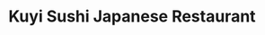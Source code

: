---
layout: place
title: "Kuyi Sushi Japanese Restaurant"
permalink: /connecticut/cromwell/kuyi-sushi-japanese-restaurant.html
stateAbbr: CT
stateName: Connecticut
cityName: Cromwell
seo:
  name: "Kuyi Sushi Japanese Restaurant"
  type: Restaurant
  links: https://www.kuyisushi.com/
description: "Kuyi Sushi Japanese Restaurant serves delicious sushi in Cromwell, Connecticut. Try fresh Japanese dishes for a great dining experience. Available for takeout, delivery, lunch, and dinner."
place_id: ChIJd_gPim1L5okRSkSw0Ew-7-8
photos:
  - name: >-
      places/ChIJd_gPim1L5okRSkSw0Ew-7-8/photos/AeeoHcJCz2_iAd7MWVTYjHapmZ_nLPBhWV8wXfZTMH1-M3h5gcUF3-ozyOHDPPzOniseCnFHq70iGbwuK6ivCJFPfMqedjrw2KnCrsmBChujUAv4TMjRWvdurGmTpJNps7vyD0LVAIYaHQjl_aAk0pC5rqrwTfzvRN9nA63zDRBGUnE1K-5yB7CD-TBInOe7_O2Yy60-b7cSsTJBskB8EsTX2lCSIgl54QTSs7hfsHVqamdxlVaRYaLaEoW19NxIXesxAYr57jiQMqveFHJwpLdExNsNZPGCoujRx2nGeDjAe-ZzwQ
    widthPx: 4032
    heightPx: 3024
    authorAttributions:
      - displayName: Kuyi Sushi Japanese Restaurant
        uri: https://maps.google.com/maps/contrib/116417143786644967252
        photoUri: >-
          https://lh3.googleusercontent.com/a-/ALV-UjXGZv2xg5wUVUsgGB3TySwNKsnOSyo10b39iM3Jy2EqrVjXvVc=s100-p-k-no-mo
    flagContentUri: >-
      https://www.google.com/local/imagery/report/?cb_client=maps_api_places.places_api&image_key=!1e10!2sAF1QipOWN3hYMJHjvhSWDHnjQnb-DpJdGNdWLmklSsGK&hl=en-US
    googleMapsUri: >-
      https://www.google.com/maps/place//data=!3m4!1e2!3m2!1sAF1QipOWN3hYMJHjvhSWDHnjQnb-DpJdGNdWLmklSsGK!2e10!4m2!3m1!1s0x89e64b6d8a0ff877:0xefef3e4cd0b0444a
  - name: >-
      places/ChIJd_gPim1L5okRSkSw0Ew-7-8/photos/AeeoHcJOz_y6EqtTbImLWlC_L2vfokQ2OzSYR3F1qWdUBDPc1DeK8zvHLhGHC6PMnekcPOZv6CqNUjtXBegmspst3stBQHhrepVYA-GkfrXQZBvp4wkthvuZGdOKQqZiQWIqkLRhWVDFRk12VoC9bLnyshQCAnT15fHw_7el1G_7T4tc2XQJUOoqNATDL3dytub9Afa1BGKJjX5unjFUBhCy6XAb0f5uwv1mWCcvXA9h-4eXgfcTOQM52nTDKkSMlrDm2Y8qrzSDjx9NGBhIKxxrhaIl6gp4HefhSuH1s5sxmcn-2w
    widthPx: 1280
    heightPx: 858
    authorAttributions:
      - displayName: Kuyi Sushi Japanese Restaurant
        uri: https://maps.google.com/maps/contrib/116417143786644967252
        photoUri: >-
          https://lh3.googleusercontent.com/a-/ALV-UjXGZv2xg5wUVUsgGB3TySwNKsnOSyo10b39iM3Jy2EqrVjXvVc=s100-p-k-no-mo
    flagContentUri: >-
      https://www.google.com/local/imagery/report/?cb_client=maps_api_places.places_api&image_key=!1e10!2sAF1QipP6anDHuWB2jHfKsw-bNQB6w3H6kF-jGRy-KBDz&hl=en-US
    googleMapsUri: >-
      https://www.google.com/maps/place//data=!3m4!1e2!3m2!1sAF1QipP6anDHuWB2jHfKsw-bNQB6w3H6kF-jGRy-KBDz!2e10!4m2!3m1!1s0x89e64b6d8a0ff877:0xefef3e4cd0b0444a
  - name: >-
      places/ChIJd_gPim1L5okRSkSw0Ew-7-8/photos/AeeoHcJ1DbXLRxTKIzhzMc2lop1D8eZhp_7YsKwEiFVrRROT29yTA26CDuOGF4vyx29eL8C4r1qy0ujUNLmsCZ9AZp6sh0Bb8tupziqvIo9Ex3FKrzmO8JdjGHfeh_gonH-XAz7oXgFwVagnM07aWCCl4FK429h7ZwduXqlqcu8ZMznEZ6rw6tGqHojXER9XyXL3jI7boe-qIEXfp9nkZGH0X78hm9gWSeFCTOsl6775bLcwFDrzFBNkePpcE4k7J9p3Dt5e-x84-6Hmr4ijvPpqFBFChTDFRV6Bk53UFaSnbaywMcQ20FPFedC0SyqSvcz2jK6ynHwzkNvfZsoLAYtko032HksfFUGAAodK98sv3Qf0vvilh2PHvml4erbJLT66gF2DnEF6qGBr2lzLYljmlULauNgMzkoCgDNkmtKCoE81VIkd
    widthPx: 4032
    heightPx: 3024
    authorAttributions:
      - displayName: Jamila Cole
        uri: https://maps.google.com/maps/contrib/113658023091142018076
        photoUri: >-
          https://lh3.googleusercontent.com/a-/ALV-UjU8xx4f9H3iyuopBGEhn-MqQQn4mH1dq-CvetvJQWGYJ_yCQaQs5g=s100-p-k-no-mo
    flagContentUri: >-
      https://www.google.com/local/imagery/report/?cb_client=maps_api_places.places_api&image_key=!1e10!2sCIHM0ogKEICAgICRnLaWoAE&hl=en-US
    googleMapsUri: >-
      https://www.google.com/maps/place//data=!3m4!1e2!3m2!1sCIHM0ogKEICAgICRnLaWoAE!2e10!4m2!3m1!1s0x89e64b6d8a0ff877:0xefef3e4cd0b0444a
  - name: >-
      places/ChIJd_gPim1L5okRSkSw0Ew-7-8/photos/AeeoHcLgEWhKXUU9g53JpuRNEN0XxbQms7oftTgGRt1lMCpnOpvnfiy19rEiUXlnvCgb8Hi466CrV3wlMpO0UQYJvAJZ6Ab9AC2VAR2oAL1zYgppg_wtLwHwMHPPiBULkQp4W4z-P1qHqrj6Bq9aIiKul9GSYyvA_Pn6hi0TL6nVeKQg2TcI5vodRD_jEVCUyRSA07cUCB2azRthUsBFXiU_RvYXQUopBo1koZNxVOI7Dms32n9t0kEj1feBKwlH02VcKBj7QTJr80rbZorSeK9sQkoTojamReIgPZeQ3pi-DCDrAnV9mLHXsLqXwG2DxZu3RNV2OaE5XWTIjtJKWxoDtKlxt2yeSar-RgGy28KRPfZlR_InkzHsVxp9vdmpfXj7C2ajO2D3xh3fRu14Y7ZirR25oEUDjPxspjs6f71jbsgC0IY
    widthPx: 4080
    heightPx: 2296
    authorAttributions:
      - displayName: Eloise Fullington
        uri: https://maps.google.com/maps/contrib/117170370706734866037
        photoUri: >-
          https://lh3.googleusercontent.com/a/ACg8ocKjiFsTmRdXOn0BKmQLem2t5-_vaTPJWl6a5aKeRnMZ8U0yxQ=s100-p-k-no-mo
    flagContentUri: >-
      https://www.google.com/local/imagery/report/?cb_client=maps_api_places.places_api&image_key=!1e10!2sCIHM0ogKEICAgIC1qJrurAE&hl=en-US
    googleMapsUri: >-
      https://www.google.com/maps/place//data=!3m4!1e2!3m2!1sCIHM0ogKEICAgIC1qJrurAE!2e10!4m2!3m1!1s0x89e64b6d8a0ff877:0xefef3e4cd0b0444a
  - name: >-
      places/ChIJd_gPim1L5okRSkSw0Ew-7-8/photos/AeeoHcKrs8UJc8QAuizQWVgZXJ70AV1qXb0kiwtZ_EBvqNf54KZ6mFFBqSJcCtasqpkN00ULxWpseqLGpActedeoXwPrZZmDkE5RVtD7dxPnU37IXLeYVsP7GwjFkeI83x-b2n9wEiPfPmk5MBfuRF0o_NcjqyDHJZf4EIJZY1W5FgMG6CxXiINlANU9Pfk4F0hXfejD2lK0CA1GRdU4Wb6CBsckigYqwTICCDHZU2OHSSQuXOS6Xjos1ajy_-gpSC4B5dcABYFjgeWpH85LGUAERICRvTnkojPvAixjwJ_o00tE31bnliibORFfFUuHiZEI2n2GV5TH4txAcKituMWBqeQ695NcyREiSdk11AVAq9vOMGnChcqWGpuXO034OTrOQlWuZfpvI_0ra8W-3DT9mM7Kxsb1oLnv7DWbRmd0Gv0B5dqx
    widthPx: 3024
    heightPx: 4032
    authorAttributions:
      - displayName: Jorge E. Baez
        uri: https://maps.google.com/maps/contrib/117776294129295477199
        photoUri: >-
          https://lh3.googleusercontent.com/a-/ALV-UjXNKUFbp1SaO5_FVaFJ7whKSIRRdqrbGZaJSqRp9cnniRlJVaRa=s100-p-k-no-mo
    flagContentUri: >-
      https://www.google.com/local/imagery/report/?cb_client=maps_api_places.places_api&image_key=!1e10!2sCIHM0ogKEICAgIDrhNa0yAE&hl=en-US
    googleMapsUri: >-
      https://www.google.com/maps/place//data=!3m4!1e2!3m2!1sCIHM0ogKEICAgIDrhNa0yAE!2e10!4m2!3m1!1s0x89e64b6d8a0ff877:0xefef3e4cd0b0444a
  - name: >-
      places/ChIJd_gPim1L5okRSkSw0Ew-7-8/photos/AeeoHcLnO6k-GB1p-3a2h0pEpkrFwlqaFpd8-faJE4NXfIZ6RedJ6gLnFk_IYvSEz3ZfY9koUI2pP5h1I4m8Z9Bgn0ZSJay3QN0-hlDOchE-OGB6cFC7rOiwsmUtvrj2RUL_ZkHXB-26bvTMIfG-Dco1KMD2KgYxX8KeePhI8iP5Zws5DaKkNAOexJ6I4Brxcdp6Lnd5IhiIF4QA0Rs3tPSaeMBuEwdxP4VnQOfW6HoW5IT0yJoHWg0uiV0TRYK7_28eaHJS3SP_oQkEKY1wlzmbU6oEgSvm6AIH6jdrE8AEn45fXw
    widthPx: 4032
    heightPx: 3024
    authorAttributions:
      - displayName: Kuyi Sushi Japanese Restaurant
        uri: https://maps.google.com/maps/contrib/116417143786644967252
        photoUri: >-
          https://lh3.googleusercontent.com/a-/ALV-UjXGZv2xg5wUVUsgGB3TySwNKsnOSyo10b39iM3Jy2EqrVjXvVc=s100-p-k-no-mo
    flagContentUri: >-
      https://www.google.com/local/imagery/report/?cb_client=maps_api_places.places_api&image_key=!1e10!2sAF1QipN4n8BpL9Faz9HVHNKK8swZzpn8T4mM5iKC7Bm6&hl=en-US
    googleMapsUri: >-
      https://www.google.com/maps/place//data=!3m4!1e2!3m2!1sAF1QipN4n8BpL9Faz9HVHNKK8swZzpn8T4mM5iKC7Bm6!2e10!4m2!3m1!1s0x89e64b6d8a0ff877:0xefef3e4cd0b0444a
  - name: >-
      places/ChIJd_gPim1L5okRSkSw0Ew-7-8/photos/AeeoHcJ0B8ano7iTTpzXJYeMA8g7LemGNeD3heM0duWK1ezoCkA1q4ebScVxvACeyT4eqqCg9I2B1HlvRWcCI1BOu1YddDrbW8i268mNWkwYLubKbtsnIsB4DVpXcAZbzJn79sJJmvn_H1skvooOQl2zYWihgxxTma2ciJi-eGvuMstSk7xqNHTW-TKcvXcVX-b7I_puynpHKjGSZ-2S2oF9PyMbTwJ65G8cCVjRYvraGbfP3gfD0sxEO8ai6j8zptEyZfAHTMHBjM0jUdwYJb6DQRnZkeECogxYbM3-ANDrJZlqgg
    widthPx: 3024
    heightPx: 4032
    authorAttributions:
      - displayName: Kuyi Sushi Japanese Restaurant
        uri: https://maps.google.com/maps/contrib/116417143786644967252
        photoUri: >-
          https://lh3.googleusercontent.com/a-/ALV-UjXGZv2xg5wUVUsgGB3TySwNKsnOSyo10b39iM3Jy2EqrVjXvVc=s100-p-k-no-mo
    flagContentUri: >-
      https://www.google.com/local/imagery/report/?cb_client=maps_api_places.places_api&image_key=!1e10!2sAF1QipO2vXxSLJm3ROL309pCDIyQGiwA4ls7Lndaa07d&hl=en-US
    googleMapsUri: >-
      https://www.google.com/maps/place//data=!3m4!1e2!3m2!1sAF1QipO2vXxSLJm3ROL309pCDIyQGiwA4ls7Lndaa07d!2e10!4m2!3m1!1s0x89e64b6d8a0ff877:0xefef3e4cd0b0444a
  - name: >-
      places/ChIJd_gPim1L5okRSkSw0Ew-7-8/photos/AeeoHcJTTKaSPIX83_n4u5fEnc6S3saqHOUjZ67gcBUMVigJm1mjT9eQF7I73hVGHGAqOrEFH3ayctFUTJMwKCkPuj2sFf8Sw31Dxe7SdOxkotl4FsSQj5PwoCq-BehYRu9_zmK60rclElFP56v28wkpkDDwgbSIARyUE2NSRuYyUxNZmr6fv2jjv08guZcQbisnkARUa43zNOk6k6o35DegoJ3jY99z-eQynF4TDT7qqyb_-tyfMV2oU1neMJmPU8bS3hRx1ZnlFpFPiJVqN2Q19H5sDYviZe0e9YH775kZ8J5eFA
    widthPx: 3024
    heightPx: 4032
    authorAttributions:
      - displayName: Kuyi Sushi Japanese Restaurant
        uri: https://maps.google.com/maps/contrib/116417143786644967252
        photoUri: >-
          https://lh3.googleusercontent.com/a-/ALV-UjXGZv2xg5wUVUsgGB3TySwNKsnOSyo10b39iM3Jy2EqrVjXvVc=s100-p-k-no-mo
    flagContentUri: >-
      https://www.google.com/local/imagery/report/?cb_client=maps_api_places.places_api&image_key=!1e10!2sAF1QipOImodD3yXAT4_64GXv047NNhPTPjrQEJHkQc-W&hl=en-US
    googleMapsUri: >-
      https://www.google.com/maps/place//data=!3m4!1e2!3m2!1sAF1QipOImodD3yXAT4_64GXv047NNhPTPjrQEJHkQc-W!2e10!4m2!3m1!1s0x89e64b6d8a0ff877:0xefef3e4cd0b0444a
  - name: >-
      places/ChIJd_gPim1L5okRSkSw0Ew-7-8/photos/AeeoHcIryC8KVl36IiF2GoDDV7LfvzmkLDaxG8WZaVA-D7MjaIxeebrhKpP4Q26Bqfh7PJns0S6C7hd3pChdSAOgwB_CkFqniJq0NB_pdWO6TQqiuZlpo9zIPYTRV42rYzvndEFKCBiZsft5yqHyd2-4J7e_RG83ELe3UCquCtfbkBbU0zPQ-MosGdoazJm042Sl784GGIJQlz8XKyeS1EXHkAQxn3HHxk5sh4bJyOyxWA2Bcc-NCOSm1vtKmX3HoZRJFYwuhf6LzMbeuCLsXBkNoAbUn7nhEftt1fW8RgndC1ME_Bh8SaZJb62Oe4tZetCXKMyzQ1hzHDxziRu1q21hP7T5jH3AwF0WAveqd_mMMPcSp3V3lai3gNV6--sHOwTbXpNXIvBhGtdx8b0NFUZ6upYGvX7Z2JGsPzAqCs1tC1FTXNlu
    widthPx: 3024
    heightPx: 4032
    authorAttributions:
      - displayName: Jacquelyn Munoz
        uri: https://maps.google.com/maps/contrib/117979625234055022173
        photoUri: >-
          https://lh3.googleusercontent.com/a-/ALV-UjUP5O_1xrBK-F-8NpP_emry8xFYcPXRuPQd3pnjgcol-JUXTXUgxQ=s100-p-k-no-mo
    flagContentUri: >-
      https://www.google.com/local/imagery/report/?cb_client=maps_api_places.places_api&image_key=!1e10!2sCIHM0ogKEICAgIDtxI6C3gE&hl=en-US
    googleMapsUri: >-
      https://www.google.com/maps/place//data=!3m4!1e2!3m2!1sCIHM0ogKEICAgIDtxI6C3gE!2e10!4m2!3m1!1s0x89e64b6d8a0ff877:0xefef3e4cd0b0444a
  - name: >-
      places/ChIJd_gPim1L5okRSkSw0Ew-7-8/photos/AeeoHcL-_BUxQln7GHvoYkUvuPPxwAuGjI5C3yKg63M5ZeweP0DHynB7dD-EeZFEIcMKpF4xBh2n8cYqlPS5PCg__njs51lr48cqFHkzwxKrdFuJ0RrSgnb74_uu6rFS6byNFadsswZc37lqPuwQa6wXuWjtrkrlCgnSlF_WU2rvPAeTbjKWQ5IB-KLOQZ0QkxhbU9mO9DBRxlWA206CYyyRwHP57M7Ld19h2N1kgf68NBQqr4w1jHP8UXXs_YT5aSr1ezz1S54eN3KKYimZ_Q3tlUN_Eo_I8gbADolipwt_Gf0lnBCndR5ndYpgN-OdI0hUJlMoUb6iifJC-_t3PMv3Yb98nIODHwhtgwPQVoFXqHo8wKaGVepUXSkH2eZJh0xKs3lriElraEIc8Ro7FVjUmCC8JEaxoozcGaDhmrwSR_I
    widthPx: 3264
    heightPx: 1836
    authorAttributions:
      - displayName: Jo-Hannah Lee
        uri: https://maps.google.com/maps/contrib/110807093652968681984
        photoUri: >-
          https://lh3.googleusercontent.com/a/ACg8ocJzUqv0p0FisQYk51BvfM2XR5dEUJCWMdYe9Qx7pNUZJbCz_g=s100-p-k-no-mo
    flagContentUri: >-
      https://www.google.com/local/imagery/report/?cb_client=maps_api_places.places_api&image_key=!1e10!2sCIHM0ogKEICAgICEyc_jVg&hl=en-US
    googleMapsUri: >-
      https://www.google.com/maps/place//data=!3m4!1e2!3m2!1sCIHM0ogKEICAgICEyc_jVg!2e10!4m2!3m1!1s0x89e64b6d8a0ff877:0xefef3e4cd0b0444a
address: 34 Shunpike Rd, Cromwell, CT 06416, USA
street: 34 Shunpike Rd
city: Cromwell
state: CT
zip: '06416'
country: USA
neighborhood: null
latitude: '41.601456'
longitude: '-72.674329'
accessibility_options:
  wheelchairAccessibleParking: true
  wheelchairAccessibleEntrance: true
  wheelchairAccessibleRestroom: true
  wheelchairAccessibleSeating: true
business_status: OPERATIONAL
name: Kuyi Sushi Japanese Restaurant
google_maps_links:
  directionsUri: >-
    https://www.google.com/maps/dir//''/data=!4m7!4m6!1m1!4e2!1m2!1m1!1s0x89e64b6d8a0ff877:0xefef3e4cd0b0444a!3e0
  placeUri: https://maps.google.com/?cid=17289105994138272842
  writeAReviewUri: >-
    https://www.google.com/maps/place//data=!4m3!3m2!1s0x89e64b6d8a0ff877:0xefef3e4cd0b0444a!12e1
  reviewsUri: >-
    https://www.google.com/maps/place//data=!4m4!3m3!1s0x89e64b6d8a0ff877:0xefef3e4cd0b0444a!9m1!1b1
  photosUri: >-
    https://www.google.com/maps/place//data=!4m3!3m2!1s0x89e64b6d8a0ff877:0xefef3e4cd0b0444a!10e5
primary_type: Sushi Restaurant
opening_hours:
  regular: null
  current: null
secondary_opening_hours:
  regular:
    weekdayDescriptions: null
    type: null
  current:
    weekdayDescriptions: null
    type: null
phone: (860) 788-2801
price_level: PRICE_LEVEL_MODERATE
price_range: $10 &ndash; $20
rating: '4.4'
rating_count: 224
website: https://www.kuyisushi.com/
reviews:
  - name: >-
      places/ChIJd_gPim1L5okRSkSw0Ew-7-8/reviews/ChdDSUhNMG9nS0VJQ0FnSURuem9Ma2dBRRAB
    relativePublishTimeDescription: 6 months ago
    rating: 2
    text:
      text: >-
        First of best thing about this place is that you get served quick and
        they attend well checking up every so often . Sushi here is good but my
        second visit, I got a bento box with steak(being under cooked, very red)
        Server didn’t even ask how I wanted the steak not sure if because they
        are young and don’t understand that yet but yeah , very turned off with
        this visit as well as my wife was . Food came out fast but seemed
        rushed! then the music playing was horrible and explicit for my dinning
        experience 🙃
      languageCode: en
    originalText:
      text: >-
        First of best thing about this place is that you get served quick and
        they attend well checking up every so often . Sushi here is good but my
        second visit, I got a bento box with steak(being under cooked, very red)
        Server didn’t even ask how I wanted the steak not sure if because they
        are young and don’t understand that yet but yeah , very turned off with
        this visit as well as my wife was . Food came out fast but seemed
        rushed! then the music playing was horrible and explicit for my dinning
        experience 🙃
      languageCode: en
    authorAttribution:
      displayName: Socio Vibez
      uri: https://www.google.com/maps/contrib/101214235003970103246/reviews
      photoUri: >-
        https://lh3.googleusercontent.com/a-/ALV-UjWC7fQQBtsXPLJ1P8HuLFvE1gzXsEYCaMspnWv2yYx8Mivnx-Q=s128-c0x00000000-cc-rp-mo-ba4
    publishTime: '2024-10-05T21:51:06.531947Z'
    flagContentUri: >-
      https://www.google.com/local/review/rap/report?postId=ChdDSUhNMG9nS0VJQ0FnSURuem9Ma2dBRRAB&d=17924085&t=1
    googleMapsUri: >-
      https://www.google.com/maps/reviews/data=!4m6!14m5!1m4!2m3!1sChdDSUhNMG9nS0VJQ0FnSURuem9Ma2dBRRAB!2m1!1s0x89e64b6d8a0ff877:0xefef3e4cd0b0444a
  - name: >-
      places/ChIJd_gPim1L5okRSkSw0Ew-7-8/reviews/ChZDSUhNMG9nS0VJQ0FnSURkaWFHaE93EAE
    relativePublishTimeDescription: a year ago
    rating: 5
    text:
      text: >-
        I had such a wonderful night, our waiter was great and made the
        experience so memorable and everything was delicious.


        Got a Thai iced tea (like 4 of them and took the rest home haha),
        chicken tempura and pork gyoza dumplings for appetizers, and then got
        mushroom soup, shrimp tempura roll, and other things as well that were
        spectacular.


        Just go here. Or better yet, get it delivered!!!!!!


        YOUR STOMACH WILL THANK ME😍
      languageCode: en
    originalText:
      text: >-
        I had such a wonderful night, our waiter was great and made the
        experience so memorable and everything was delicious.


        Got a Thai iced tea (like 4 of them and took the rest home haha),
        chicken tempura and pork gyoza dumplings for appetizers, and then got
        mushroom soup, shrimp tempura roll, and other things as well that were
        spectacular.


        Just go here. Or better yet, get it delivered!!!!!!


        YOUR STOMACH WILL THANK ME😍
      languageCode: en
    authorAttribution:
      displayName: Rachael Lazor
      uri: https://www.google.com/maps/contrib/116188282661160302316/reviews
      photoUri: >-
        https://lh3.googleusercontent.com/a-/ALV-UjXevCQPEJpG-YGjOi6aom3ffdbVD_NgmzxtR4swYYBUUa1lanvz=s128-c0x00000000-cc-rp-mo-ba4
    publishTime: '2024-02-24T18:50:14.263399Z'
    flagContentUri: >-
      https://www.google.com/local/review/rap/report?postId=ChZDSUhNMG9nS0VJQ0FnSURkaWFHaE93EAE&d=17924085&t=1
    googleMapsUri: >-
      https://www.google.com/maps/reviews/data=!4m6!14m5!1m4!2m3!1sChZDSUhNMG9nS0VJQ0FnSURkaWFHaE93EAE!2m1!1s0x89e64b6d8a0ff877:0xefef3e4cd0b0444a
  - name: >-
      places/ChIJd_gPim1L5okRSkSw0Ew-7-8/reviews/ChZDSUhNMG9nS0VJQ0FnSUNOOWNEalN3EAE
    relativePublishTimeDescription: a year ago
    rating: 5
    text:
      text: >-
        I understand why the ratings are so high for this place. Ate here on the
        way back to NYC from MA. It was along route and I was surprised by the
        amount of reviews and star count.


        The food really lived up to the expectations set. Myself and my friend
        had 5 rolls total and they were all delicious. I don't remember specific
        names but it spanned from shrimp to salmon to yellowtail.


        Everything was excellent!!
      languageCode: en
    originalText:
      text: >-
        I understand why the ratings are so high for this place. Ate here on the
        way back to NYC from MA. It was along route and I was surprised by the
        amount of reviews and star count.


        The food really lived up to the expectations set. Myself and my friend
        had 5 rolls total and they were all delicious. I don't remember specific
        names but it spanned from shrimp to salmon to yellowtail.


        Everything was excellent!!
      languageCode: en
    authorAttribution:
      displayName: Shannon Marie
      uri: https://www.google.com/maps/contrib/106990243691688829829/reviews
      photoUri: >-
        https://lh3.googleusercontent.com/a-/ALV-UjWaB_Yl83VrkVI99_BBuctjr_ozcgbnQqMYDd4NrMMkI4dWFMlB=s128-c0x00000000-cc-rp-mo-ba3
    publishTime: '2024-01-16T15:12:03.914344Z'
    flagContentUri: >-
      https://www.google.com/local/review/rap/report?postId=ChZDSUhNMG9nS0VJQ0FnSUNOOWNEalN3EAE&d=17924085&t=1
    googleMapsUri: >-
      https://www.google.com/maps/reviews/data=!4m6!14m5!1m4!2m3!1sChZDSUhNMG9nS0VJQ0FnSUNOOWNEalN3EAE!2m1!1s0x89e64b6d8a0ff877:0xefef3e4cd0b0444a
  - name: >-
      places/ChIJd_gPim1L5okRSkSw0Ew-7-8/reviews/ChRDSUhNMG9nS0VJQ0FnSUNSbkxZVxAB
    relativePublishTimeDescription: 2 years ago
    rating: 4
    text:
      text: |-
        Definitely a bang for your money and it’s so good !
        I ordered 2 rolls, shumai, bubba,a noddles dish, Dinosaur eggs .$70
        Alll amazing but didn’t take pictures of everything
      languageCode: en
    originalText:
      text: |-
        Definitely a bang for your money and it’s so good !
        I ordered 2 rolls, shumai, bubba,a noddles dish, Dinosaur eggs .$70
        Alll amazing but didn’t take pictures of everything
      languageCode: en
    authorAttribution:
      displayName: Jamila Cole
      uri: https://www.google.com/maps/contrib/113658023091142018076/reviews
      photoUri: >-
        https://lh3.googleusercontent.com/a-/ALV-UjU8xx4f9H3iyuopBGEhn-MqQQn4mH1dq-CvetvJQWGYJ_yCQaQs5g=s128-c0x00000000-cc-rp-mo-ba4
    publishTime: '2023-03-27T14:23:38.695078Z'
    flagContentUri: >-
      https://www.google.com/local/review/rap/report?postId=ChRDSUhNMG9nS0VJQ0FnSUNSbkxZVxAB&d=17924085&t=1
    googleMapsUri: >-
      https://www.google.com/maps/reviews/data=!4m6!14m5!1m4!2m3!1sChRDSUhNMG9nS0VJQ0FnSUNSbkxZVxAB!2m1!1s0x89e64b6d8a0ff877:0xefef3e4cd0b0444a
  - name: >-
      places/ChIJd_gPim1L5okRSkSw0Ew-7-8/reviews/ChdDSUhNMG9nS0VJQ0FnSURndGNib2lnRRAB
    relativePublishTimeDescription: 7 years ago
    rating: 5
    text:
      text: >-
        Where to begin?! They have only been open for a year and service is
        impeccable- friendly, fast. Sushi always tastes great, good size and
        beautifully presented. The place is quite glamorous inside - with
        leather seats and light water fountain, but the atmosphere is casual and
        relaxing. Absolutely recommend for a great dinner experience! They are
        located in the Cromwell Shopping Plaza across the road from Stop & Shop.
      languageCode: en
    originalText:
      text: >-
        Where to begin?! They have only been open for a year and service is
        impeccable- friendly, fast. Sushi always tastes great, good size and
        beautifully presented. The place is quite glamorous inside - with
        leather seats and light water fountain, but the atmosphere is casual and
        relaxing. Absolutely recommend for a great dinner experience! They are
        located in the Cromwell Shopping Plaza across the road from Stop & Shop.
      languageCode: en
    authorAttribution:
      displayName: Valerie Drachova
      uri: https://www.google.com/maps/contrib/112522446748220558391/reviews
      photoUri: >-
        https://lh3.googleusercontent.com/a-/ALV-UjW0PtiTJnk7SoCGhkMaIWvLsObNPvyBAha0Z_57VyFCxxai5g_PWg=s128-c0x00000000-cc-rp-mo-ba5
    publishTime: '2017-06-20T17:43:16.240Z'
    flagContentUri: >-
      https://www.google.com/local/review/rap/report?postId=ChdDSUhNMG9nS0VJQ0FnSURndGNib2lnRRAB&d=17924085&t=1
    googleMapsUri: >-
      https://www.google.com/maps/reviews/data=!4m6!14m5!1m4!2m3!1sChdDSUhNMG9nS0VJQ0FnSURndGNib2lnRRAB!2m1!1s0x89e64b6d8a0ff877:0xefef3e4cd0b0444a
parking_options:
  freeParkingLot: true
  freeStreetParking: true
  valetParking: false
payment_options:
  acceptsCreditCards: true
  acceptsDebitCards: true
  acceptsCashOnly: false
  acceptsNfc: true
allow_dogs: null
curbside_pickup: null
delivery: true
dine_in: true
good_for_children: true
good_for_groups: true
good_for_sports: true
live_music: false
menu_for_children: true
outdoor_seating: false
reservable: true
restroom: true
serves_beer: true
serves_breakfast: false
serves_brunch: null
serves_cocktails: true
serves_coffee: null
serves_dinner: true
serves_dessert: true
serves_lunch: true
serves_vegetarian_food: true
serves_wine: true
takeout: true
summary: null

---